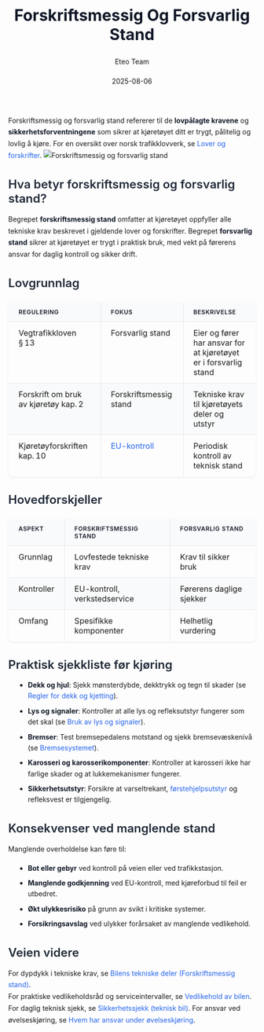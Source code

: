 ﻿---
title: "Forskriftsmessig Og Forsvarlig Stand"
date: 2025-08-06
draft: false
author: "Eteo Team"
description: "Guide to Forskriftsmessig Og Forsvarlig Stand for Norwegian driving theory exam."
categories: ["Driving Theory"]
tags: ["driving", "theory", "safety"]
featured_image: "/blogs/teori/forskriftsmessig-og-forsvarlig-stand/forskriftsmessig-og-forsvarlig-stand-image.svg"
---
<style>
/* Base text styling */
.article-content {
  font-family: 'Inter', -apple-system, BlinkMacSystemFont, 'Segoe UI', Roboto, Oxygen, Ubuntu, Cantarell, 'Open Sans', 'Helvetica Neue', sans-serif;
  line-height: 1.6;
  color: #1f2937;
  font-size: 16px;
}
/* Headers */
h1 {
  font-size: 2rem;
  font-weight: 700;
  margin: 2rem 0 1.5rem;
  color: #111827;
}
h2 {
  font-size: 1.5rem;
  font-weight: 600;
  margin: 2rem 0 1rem;
  color: #1f2937;
}
h3 {
  font-size: 1.25rem;
  font-weight: 600;
  margin: 1.5rem 0 0.75rem;
  color: #374151;
}
/* Paragraphs */
p {
  margin: 1rem 0;
  line-height: 1.7;
}
/* Lists */
ul, ol {
  margin: 1rem 0 1rem 1.5rem;
  padding-left: 1rem;
}
li {
  margin-bottom: 0.5rem;
  line-height: 1.6;
}
/* Bold and emphasis text */
strong, b {
  font-weight: 700 !important;
  color: #111827;
}
em, i {
  font-style: italic;
  color: #374151;
}
strong em, b i, em strong, i b {
  font-weight: 700 !important;
  font-style: italic;
  color: #111827;
}
/* Links */
a {
  color: #2563eb;
  text-decoration: none;
  transition: color 0.2s ease;
}
a:hover {
  color: #1d4ed8;
  text-decoration: underline;
}
/* Code blocks */
pre, code {
  font-family: 'SFMono-Regular', Consolas, 'Liberation Mono', Menlo, monospace;
  background-color: #f3f4f6;
  border-radius: 0.375rem;
  font-size: 0.875em;
}
pre {
  padding: 1rem;
  overflow-x: auto;
  margin: 1rem 0;
}
code {
  padding: 0.2em 0.4em;
}
/* Blockquotes */
blockquote {
  border-left: 4px solid #e5e7eb;
  margin: 1.5rem 0;
  padding: 0.75rem 1rem 0.75rem 1.5rem;
  background-color: #f9fafb;
  color: #4b5563;
  font-style: italic;
}
/* Tables */
table {
  margin: 1.5rem auto !important;
  border-collapse: collapse !important;
  width: 100% !important;
  max-width: 100%;
  box-shadow: 0 1px 3px rgba(0,0,0,0.1) !important;
  border-radius: 0.5rem !important;
  overflow: hidden !important;
  border: 1px solid #e5e7eb !important;
  display: table !important;
}
th, td {
  padding: 0.75rem 1.25rem !important;
  text-align: left !important;
  border: 1px solid #e5e7eb !important;
  vertical-align: top;
}
th {
  background-color: #f9fafb !important;
  font-weight: 600 !important;
  color: #111827 !important;
  text-transform: uppercase !important;
  font-size: 0.75rem !important;
  letter-spacing: 0.05em !important;
}
tr:nth-child(even) {
  background-color: #f9fafb !important;
}
tr:hover {
  background-color: #f3f4f6 !important;
}
/* Responsive adjustments */
@media (max-width: 768px) {
  .article-content {
    font-size: 15px;
  }
  h1 { font-size: 1.75rem; }
  h2 { font-size: 1.375rem; }
  h3 { font-size: 1.125rem; }
  table {
    display: block !important;
    overflow-x: auto !important;
    -webkit-overflow-scrolling: touch;
  }
}
</style>
Forskriftsmessig og forsvarlig stand refererer til de **lovpålagte kravene** og **sikkerhetsforventningene** som sikrer at kjøretøyet ditt er trygt, pålitelig og lovlig å kjøre.
For en oversikt over norsk trafikklovverk, se [Lover og forskrifter](/blogs/teori/lover-og-forskrifter "Lover og forskrifter - Vegtrafikkloven og forskrifter for bilkjøring").
![Forskriftsmessig og forsvarlig stand](/blogs/teori/forskriftsmessig-og-forsvarlig-stand/forskriftsmessig-og-forsvarlig-stand-image.svg)
## Hva betyr forskriftsmessig og forsvarlig stand?
Begrepet **forskriftsmessig stand** omfatter at kjøretøyet oppfyller alle tekniske krav beskrevet i gjeldende lover og forskrifter.
Begrepet **forsvarlig stand** sikrer at kjøretøyet er trygt i praktisk bruk, med vekt på førerens ansvar for daglig kontroll og sikker drift.
## Lovgrunnlag
| Regulering                          | Fokus                | Beskrivelse                                                    |
|-------------------------------------|----------------------|----------------------------------------------------------------|
| Vegtrafikkloven § 13                | Forsvarlig stand     | Eier og fører har ansvar for at kjøretøyet er i forsvarlig stand|
| Forskrift om bruk av kjøretøy kap. 2 | Forskriftsmessig stand | Tekniske krav til kjøretøyets deler og utstyr                  |
| Kjøretøyforskriften kap. 10         | [EU-kontroll](/blogs/teori/eu-kontroll "EU-kontroll (PKK) – Periodisk kjøretøykontroll i Norge") | Periodisk kontroll av teknisk stand                            |
## Hovedforskjeller
| Aspekt                   | Forskriftsmessig stand           | Forsvarlig stand                |
|--------------------------|----------------------------------|---------------------------------|
| Grunnlag                 | Lovfestede tekniske krav         | Krav til sikker bruk            |
| Kontroller               | EU-kontroll, verkstedservice     | Førerens daglige sjekker        |
| Omfang                   | Spesifikke komponenter           | Helhetlig vurdering             |
## Praktisk sjekkliste før kjøring
* **Dekk og hjul**: Sjekk mønsterdybde, dekktrykk og tegn til skader (se [Regler for dekk og kjetting](/blogs/teori/regler-for-dekk-og-kjetting "Regler for dekk og kjetting - Krav til mønsterdybde, piggdekk og kjetting")).
* **Lys og signaler**: Kontroller at alle lys og refleksutstyr fungerer som det skal (se [Bruk av lys og signaler](/blogs/teori/bruk-av-lys-og-signaler "Bruk av lys og signaler - Komplett guide til lysbruk og signalering")).
* **Bremser**: Test bremsepedalens motstand og sjekk bremsevæskenivå (se [Bremsesystemet](/blogs/teori/bremsesystemet "Bremsesystemet - Hvordan bremser fungerer og vedlikehold av bremser")).
* **Karosseri og karosserikomponenter**: Kontroller at karosseri ikke har farlige skader og at lukkemekanismer fungerer.
* **Sikkerhetsutstyr**: Forsikre at varseltrekant, [førstehjelpsutstyr](/blogs/teori/forstehjelp-og-opptreden-ved-ulykker "Førstehjelp og opptreden ved ulykker - Din guide til nødhjelp ved trafikkulykker") og refleksvest er tilgjengelig.
## Konsekvenser ved manglende stand
Manglende overholdelse kan føre til:
* **Bot eller gebyr** ved kontroll på veien eller ved trafikkstasjon.
* **Manglende godkjenning** ved EU-kontroll, med kjøreforbud til feil er utbedret.
* **Økt ulykkesrisiko** på grunn av svikt i kritiske systemer.
* **Forsikringsavslag** ved ulykker forårsaket av manglende vedlikehold.
## Veien videre
For dypdykk i tekniske krav, se [Bilens tekniske deler (Forskriftsmessig stand)](/blogs/teori/bilens-tekniske-deler-forskriftsmessig-stand "Bilens tekniske deler (Forskriftsmessig stand)").  
For praktiske vedlikeholdsråd og serviceintervaller, se [Vedlikehold av bilen](/blogs/teori/vedlikehold-av-bilen "Vedlikehold av bilen - Guide til regelmessig service og inspeksjon").  
For daglig teknisk sjekk, se [Sikkerhetssjekk (teknisk bil)](/blogs/teori/sikkerhetssjekk-teknisk-bil "Sikkerhetssjekk (teknisk bil) - Daglig teknisk sjekk før kjøring").
For ansvar ved øvelseskjøring, se [Hvem har ansvar under øvelseskjøring](/blogs/teori/hvem-har-ansvar-under-ovelseskjoring "Hvem har ansvar under øvelseskjøring (lån, forsvarlig stand, forskriftsmessig stand m.m)").